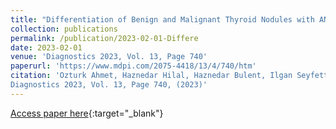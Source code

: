 ```yaml
---
title: "Differentiation of Benign and Malignant Thyroid Nodules with ANFIS by Using Genetic Algorithm and Proposing a Novel CAD-Based Risk Stratification System of Thyroid Nodules"
collection: publications
permalink: /publication/2023-02-01-Differe
date: 2023-02-01
venue: 'Diagnostics 2023, Vol. 13, Page 740'
paperurl: 'https://www.mdpi.com/2075-4418/13/4/740/htm'
citation: 'Ozturk Ahmet, Haznedar Hilal, Haznedar Bulent, Ilgan Seyfettin, Erogul Osman, Kalinli Adem, "Differentiation of Benign and Malignant Thyroid Nodules with ANFIS by Using Genetic Algorithm and Proposing a Novel CAD-Based Risk Stratification System of Thyroid Nodules"
Diagnostics 2023, Vol. 13, Page 740, (2023)'
---
```

[Access paper here](https://www.mdpi.com/2075-4418/13/4/740/htm){:target="_blank"}
